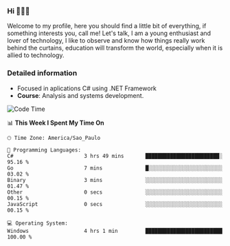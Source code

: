 


### Hi 🙋🏽‍♂️

Welcome to my profile, here you should find a little bit of everything, if something interests you, call me! Let's talk,
I am a young enthusiast and lover of technology, I like to observe and know how things really work behind the curtains, 
education will transform the world, especially when it is allied to technology.

### Detailed information
* Focused in aplications C# using .NET Framework
* **Course**: Analysis and systems development.

<!--START_SECTION:waka-->
![Code Time](http://img.shields.io/badge/Code%20Time-435%20hrs%208%20mins-blue)

📊 **This Week I Spent My Time On** 

```text
🕑︎ Time Zone: America/Sao_Paulo

💬 Programming Languages: 
C#                       3 hrs 49 mins       ████████████████████████░   95.16 % 
Go                       7 mins              █░░░░░░░░░░░░░░░░░░░░░░░░   03.02 % 
Binary                   3 mins              ░░░░░░░░░░░░░░░░░░░░░░░░░   01.47 % 
Other                    0 secs              ░░░░░░░░░░░░░░░░░░░░░░░░░   00.15 % 
JavaScript               0 secs              ░░░░░░░░░░░░░░░░░░░░░░░░░   00.15 % 

💻 Operating System: 
Windows                  4 hrs 1 min         █████████████████████████   100.00 % 
```


<!--END_SECTION:waka-->


